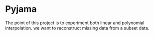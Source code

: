 # Pyjama
The point of this project is to experiment both linear and polynomial interpolation. we want to reconstruct missing data
from a subset data.

